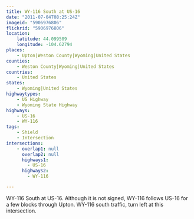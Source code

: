 ```yaml
---
title: WY-116 South at US-16
date: "2011-07-04T08:25:24Z"
imageid: "5906976806"
flickrid: "5906976806"
location:
    latitude: 44.099509
    longitude: -104.62794
places:
    - Upton|Weston County|Wyoming|United States
counties:
    - Weston County|Wyoming|United States
countries:
    - United States
states:
    - Wyoming|United States
highwaytypes:
    - US Highway
    - Wyoming State Highway
highways:
    - US-16
    - WY-116
tags:
    - Shield
    - Intersection
intersections:
    - overlap1: null
      overlap2: null
      highways1:
        - US-16
      highways2:
        - WY-116

---
```

WY-116 South at US-16.  Although it is not signed, WY-116 follows US-16 for a few blocks through Upton.  WY-116 south traffic, turn left at this intersection.